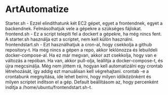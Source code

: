 # ArtAutomatize
Starter.sh - Ezzel elindíthatunk két EC2 gépet, egyet a frontendnek, egyet a backendnek.
  Felmásolhatjuk vele a gépekre a szükséges fájlokat.
frontend.sh - Ez a script telepíti fel a dockert a gépekre, ha még nincs fent.
  A starter.sh használja ezt a scriptet, nem kell külön használni.
frontendstart.sh - Ezt használhatjuk a cron-al, hogy csekkolja a github repository-t.
  Ha még nincs a gépen a repo, akkor leklónozza és lebuildeli docker-compose-al.
  Ha ez már megvan, akkor azt csekkolja, hogy van e változás a repóban.
  Ha van, akkor pull-olja, leállítja a docker-compose-t, és újra megcsinálja.
Még nem jöttem rá, hogyan kell automatizálni egy crontab létrehozását, így addig
ezt manuálisan kell végrehajtani.
crontab -e a crontabunk megnyitása, ide lehet beírni, hogy milyen időközönként és
milyen scriptet indítson el a gép. 
Default beállításom az, hogy percenként indítja a /home/ubuntu/frontendstart.sh-t.
